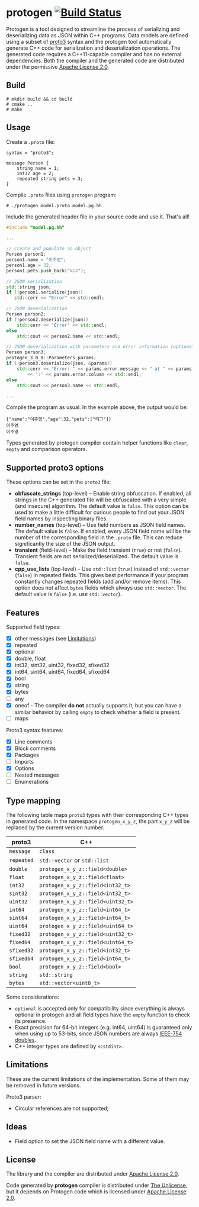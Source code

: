 # protogen [![Build Status](https://img.shields.io/endpoint.svg?url=https%3A%2F%2Factions-badge.atrox.dev%2Fbrunexgeek%2Fprotogen%2Fbadge%3Fref%3Dmaster&label=build&logo=none)](https://actions-badge.atrox.dev/brunexgeek/protogen/goto?ref=master)

Protogen is a tool designed to streamline the process of serializing and deserializing data as JSON within C++ programs. Data models are defined using a subset of [proto3](https://protobuf.dev/programming-guides/proto3/) syntax and the protogen tool automatically generate C++ code for serialization and deserialization operations. The generated code requires a C++11-capable compiler and has no external dependencies. Both the compiler and the generated code are distributed under the permissive [Apache License 2.0](http://www.apache.org/licenses/LICENSE-2.0).

## Build

```
# mkdir build && cd build
# cmake ..
# make
```

## Usage

Create a ``.proto`` file:

```
syntax = "proto3";

message Person {
    string name = 1;
    int32 age = 2;
    repeated string pets = 3;
}
```

Compile ``.proto`` files using ``protogen`` program:

```
# ./protogen model.proto model.pg.hh
```

Include the generated header file in your source code and use it. That's all!

```c++
#include "model.pg.hh"

...

// create and populate an object
Person person1;
person1.name = "이주영";
person1.age = 32;
person1.pets.push_back("티그");

// JSON serialization
std::string json;
if (!person1.serialize(json))
   std::cerr << "Error" << std::endl;

// JSON deserialization
Person person2;
if (!person2.deserialize(json))
    std::cerr << "Error" << std::endl;
else
    std::cout << person2.name << std::endl;

// JSON deserialization with parameters and error information (optional)
Person person3;
protogen_3_0_0::Parameters params;
if (!person3.deserialize(json, &params))
    std::cerr << "Error: " << params.error.message << " at " << params.error.line
        << ':' << params.error.column << std::endl;
else
    std::cout << person3.name << std::endl;

...
```

Compile the program as usual. In the example above, the output would be:

```
{"name":"이주영","age":32,"pets":["티그"]}
이주영
이주영
```

Types generated by protogen compiler contain helper functions like ``clear``, ``empty`` and comparison operators.

## Supported proto3 options

These options can be set in the `proto3` file:

* **obfuscate_strings** (top-level) &ndash; Enable string obfuscation. If enabled, all strings in the C++ generated file will be obfuscated with a very simple (and insecure) algorithm. The default value is `false`. This option can be used to make a little difficult for curious people to find out your JSON field names by inspecting binary files.
* **number_names** (top-level) &ndash; Use field numbers as JSON field names. The default value is `false`. If enabled, every JSON field name will be the number of the corresponding field in the `.proto` file. This can reduce significantly the size of the JSON output.
* **transient** (field-level) &ndash; Make the field transient (`true`) or not (`false`). Transient fields are not serialized/deserialized. The default value is `false`.
* **cpp_use_lists** (top-level) &ndash; Use `std::list` (`true`) instead of `std::vector` (`false`) in repeated fields. This gives best performance if your program constantly changes repeated fields (add and/or remove items). This option does not affect `bytes` fields which always use `std::vector`. The default value is `false` (i.e. use `std::vector`).

## Features

Supported field types:
- [x] other messages (see [Limitations](#Limitations))
- [x] repeated
- [x] optional
- [x] double, float
- [x] int32, sint32, uint32, fixed32, sfixed32
- [x] int64, sint64, uint64, fixed64, sfixed64
- [x] bool
- [x] string
- [x] bytes
- [ ] any
- [x] oneof - The compiler **do not** actually supports it, but you can have a similar behavior by calling `empty` to check whether a field is present.
- [ ] maps

Proto3 syntax features:
- [x] Line comments
- [x] Block comments
- [x] Packages
- [ ] Imports
- [x] Options
- [ ] Nested messages
- [ ] Enumerations

## Type mapping

The following table maps `proto3` types with their corresponding C++ types in generated code. In the namespace `protogen_x_y_z`, the part `x_y_z` will be replaced by the current version number.

proto3     | C++
-----------|----
`message`  | `class`
`repeated` | `std::vector` or `std::list`
`double`   | `protogen_x_y_z::field<double>`
`float`    | `protogen_x_y_z::field<float>`
`int32`    | `protogen_x_y_z::field<int32_t>`
`sint32`   | `protogen_x_y_z::field<int32_t>`
`uint32`   | `protogen_x_y_z::field<uint32_t>`
`int64`    | `protogen_x_y_z::field<int64_t>`
`sint64`   | `protogen_x_y_z::field<int64_t>`
`uint64`   | `protogen_x_y_z::field<uint64_t>`
`fixed32`  | `protogen_x_y_z::field<uint32_t>`
`fixed64`  | `protogen_x_y_z::field<uint64_t>`
`sfixed32` | `protogen_x_y_z::field<int32_t>`
`sfixed64` | `protogen_x_y_z::field<int64_t>`
`bool`     | `protogen_x_y_z::field<bool>`
`string`   | `std::string`
`bytes`    | `std::vector<uint8_t>`

Some considerations:
- `optional` is accepted only for compatibility since everything is always optional in protogen and all field types have the `empty` function to check its presence.
- Exact precision for 64-bit integers (e.g. int64, uint64) is guaranteed only when using up to 53-bits, since JSON numbers are always [IEEE-754 doubles](https://en.wikipedia.org/wiki/Double-precision_floating-point_format#Precision_limitations_on_integer_values).
- C++ integer types are defined by `<cstdint>`.

## Limitations

These are the current limitations of the implementation. Some of them may be removed in future versions.

Proto3 parser:
- Circular references are not supported;

## Ideas

- Field option to set the JSON field name with a different value.

## License

The library and the compiler are distributed under [Apache License 2.0](http://www.apache.org/licenses/LICENSE-2.0).

Code generated by **protogen** compiler is distributed under [The Unlicense](http://unlicense.org), but it depends on Protogen code which is licensed under [Apache License 2.0](http://www.apache.org/licenses/LICENSE-2.0).